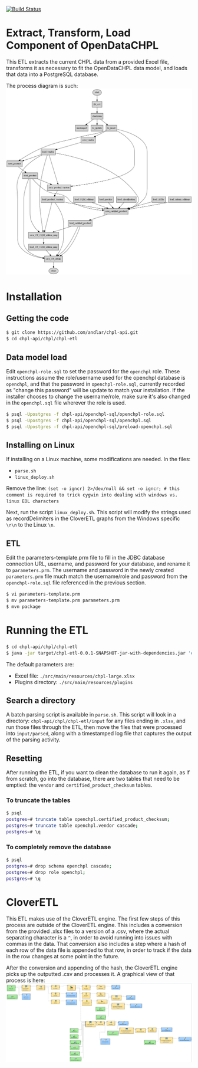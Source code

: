[![Build Status](http://54.213.57.151:9090/job/andlar_chpl-api_chpl-etl/badge/icon)](http://54.213.57.151:9090/job/andlar_chpl-api_chpl-etl)

# Extract, Transform, Load Component of OpenDataCHPL

This ETL extracts the current CHPL data from a provided Excel file, transforms it as necessary to fit the OpenDataCHPL data model, and loads that data into a PostgreSQL database.

The process diagram is such: ![process diagram](process.png)

# Installation

## Getting the code

```sh
$ git clone https://github.com/andlar/chpl-api.git
$ cd chpl-api/chpl/chpl-etl
```

## Data model load

Edit `openchpl-role.sql` to set the password for the `openchpl` role. These instructions assume the role/username used for the openchpl database is `openchpl`, and that the password in `openchpl-role.sql`, currently recorded as "change this password" will be update to match your installation. If the installer chooses to change the username/role, make sure it's also changed in the `openchpl.sql` file wherever the role is used.

```sh
$ psql -Upostgres -f chpl-api/openchpl-sql/openchpl-role.sql
$ psql -Upostgres -f chpl-api/openchpl-sql/openchpl.sql
$ psql -Upostgres -f chpl-api/openchpl-sql/preload-openchpl.sql
```

## Installing on Linux

If installing on a Linux machine, some modifications are needed. In the files:
 - `parse.sh`
 - `linux_deploy.sh`

Remove the line: `(set -o igncr) 2>/dev/null && set -o igncr; # this comment is required to trick cygwin into dealing with windows vs. linux EOL characters`

Next, run the script `linux_deploy.sh`. This script will modify the strings used as recordDelimiters in the CloverETL graphs from the Windows specific `\r\n` to the Linux `\n`.

## ETL

Edit the parameters-template.prm file to fill in the JDBC database connection URL, username, and password for your database, and rename it to `parameters.prm`. The username and password in the newly created `parameters.prm` file much match the username/role and password from the `openchpl-role.sql` file referenced in the previous section.

```sh
$ vi parameters-template.prm
$ mv parameters-template.prm parameters.prm
$ mvn package
```

# Running the ETL

```sh
$ cd chpl-api/chpl/chpl-etl
$ java -jar target/chpl-etl-0.0.1-SNAPSHOT-jar-with-dependencies.jar 'excel-file' 'plugins-directory'
```

The default parameters are:
 - Excel file: `./src/main/resources/chpl-large.xlsx`
 - Plugins directory: `./src/main/resources/plugins`

## Search a directory

A batch parsing script is available in `parse.sh`. This script will look in a directory: `chpl-api/chpl/chpl-etl/input` for any files ending in `.xlsx`, and run those files through the ETL, then move the files that were processed into `input/parsed`, along with a timestamped log file that captures the output of the parsing activity.

## Resetting

After running the ETL, if you want to clean the database to run it again, as if from scratch, go into the database, there are two tables that need to be emptied: the `vendor` and `certified_product_checksum` tables.

### To truncate the tables

```sh
$ psql
postgres=# truncate table openchpl.certified_product_checksum;
postgres=# truncate table openchpl.vendor cascade;
postgres=# \q
```

### To completely remove the database

```sh
$ psql
postgres=# drop schema openchpl cascade;
postgres=# drop role openchpl;
postgres=# \q
```

# CloverETL

This ETL makes use of the CloverETL engine. The first few steps of this process are outside of the CloverETL engine. This includes a conversion from the provided .xlsx files to a version of a .csv, where the actual separating character is a `^`, in order to avoid running into issues with commas in the data. That conversion also includes a step where a hash of each row of the data file is appended to that row, in order to track if the data in the row changes at some point in the future.

After the conversion and appending of the hash, the CloverETL engine picks up the outputted .csv and processes it. A graphical view of that process is here: ![CloverETL process](openchpl_etl.png)
